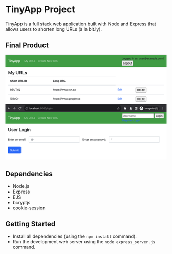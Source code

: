# TinyApp Project

TinyApp is a full stack web application built with Node and Express that allows users to shorten long URLs (à la bit.ly).

## Final Product

!["Screenshot of URLs page"](https://github.com/mascott82/tinyapp/blob/main/docs/urls-page.png?raw=true)
!["Screenshot of Lgoin page"](https://github.com/mascott82/tinyapp/blob/main/docs/login-page.png?raw=true)

## Dependencies

- Node.js
- Express
- EJS
- bcryptjs
- cookie-session

## Getting Started

- Install all dependencies (using the `npm install` command).
- Run the development web server using the `node express_server.js` command.